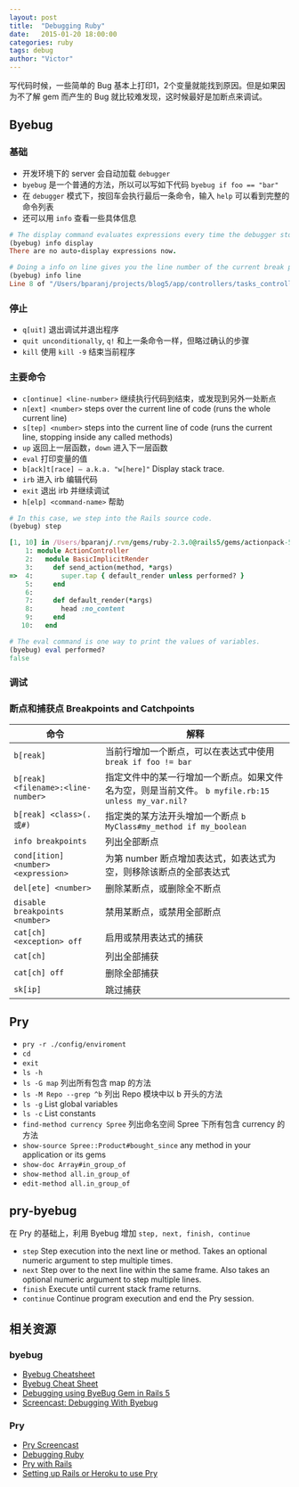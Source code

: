 ```yaml
---
layout: post
title:  "Debugging Ruby"
date:   2015-01-20 18:00:00
categories: ruby
tags: debug
author: "Victor"
---
```


写代码时候，一些简单的 Bug 基本上打印1，2个变量就能找到原因。但是如果因为不了解 gem 而产生的 Bug 就比较难发现，这时候最好是加断点来调试。

## Byebug

### 基础

* 开发环境下的 server 会自动加载 `debugger`
* `byebug` 是一个普通的方法，所以可以写如下代码 `byebug if foo == "bar"`
* 在 `debugger` 模式下，按回车会执行最后一条命令，输入 `help` 可以看到完整的命令列表
* 还可以用 `info` 查看一些具体信息

```ruby
# The display command evaluates expressions every time the debugger stops.
(byebug) info display
There are no auto-display expressions now.

# Doing a info on line gives you the line number of the current break point.
(byebug) info line
Line 8 of "/Users/bparanj/projects/blog5/app/controllers/tasks_controller.rb"
```

### 停止

* `q[uit]` 退出调试并退出程序
* `quit unconditionally`, `q!` 和上一条命令一样，但略过确认的步骤
* `kill` 使用 `kill -9` 结束当前程序

### 主要命令

* `c[ontinue] <line-number>` 继续执行代码到结束，或发现到另外一处断点
* `n[ext] <number>` steps over the current line of code (runs the whole current line)
* `s[tep] <number>` steps into the current line of code (runs the current line, stopping inside any called methods)
* `up` 返回上一层函数，`down` 进入下一层函数
* `eval` 打印变量的值
* `b[ack]t[race] — a.k.a. "w[here]"` Display stack trace.
* `irb` 进入 irb 编辑代码
* `exit` 退出 irb 并继续调试
* `h[elp] <command-name>` 帮助

```ruby
# In this case, we step into the Rails source code.
(byebug) step

[1, 10] in /Users/bparanj/.rvm/gems/ruby-2.3.0@rails5/gems/actionpack-5.0.0.beta3/lib/action_controller/metal/basic_implicit_render.rb
    1: module ActionController
    2:   module BasicImplicitRender
    3:     def send_action(method, *args)
=>  4:       super.tap { default_render unless performed? }
    5:     end
    6:
    7:     def default_render(*args)
    8:       head :no_content
    9:     end
   10:   end
```

```ruby
# The eval command is one way to print the values of variables.
(byebug) eval performed?
false
```

### 调试

### 断点和捕获点 Breakpoints and Catchpoints

命令 | 解释
---|---
`b[reak]` | 当前行增加一个断点，可以在表达式中使用 `break if foo != bar`
`b[reak] <filename>:<line-number>` | 指定文件中的某一行增加一个断点。如果文件名为空，则是当前文件。 `b myfile.rb:15 unless my_var.nil?`
`b[reak] <class>(.或#)` | 指定类的某方法开头增加一个断点 `b MyClass#my_method if my_boolean`
`info breakpoints` | 列出全部断点
`cond[ition] <number> <expression>` | 为第 number 断点增加表达式，如表达式为空，则移除该断点的全部表达式
`del[ete] <number>` | 删除某断点，或删除全不断点
`disable breakpoints <number>` | 禁用某断点，或禁用全部断点
`cat[ch] <exception> off` | 启用或禁用表达式的捕获
`cat[ch]` | 列出全部捕获
`cat[ch] off` | 删除全部捕获
`sk[ip]` | 跳过捕获

## Pry

* `pry -r ./config/enviroment`
* `cd`
* `exit`
* `ls -h`
* `ls -G map` 列出所有包含 map 的方法
* `ls -M Repo --grep ^b` 列出 Repo 模块中以 b 开头的方法
* `ls -g` List global variables
* `ls -c` List constants
* `find-method currency Spree` 列出命名空间 Spree 下所有包含 currency 的方法
* `show-source Spree::Product#bought_since` any method in your application or its gems
* `show-doc Array#in_group_of`
* `show-method all.in_group_of`
* `edit-method all.in_group_of`

## pry-byebug

在 Pry 的基础上，利用 Byebug 增加 `step, next, finish, continue`

* `step` Step execution into the next line or method. Takes an optional numeric argument to step multiple times.
* `next` Step over to the next line within the same frame. Also takes an optional numeric argument to step multiple lines.
* `finish` Execute until current stack frame returns.
* `continue` Continue program execution and end the Pry session.


## 相关资源

### byebug

* [Byebug Cheatsheet](http://fleeblewidget.co.uk/2014/05/byebug-cheatsheet/#start_byebug)
* [Byebug Cheat Sheet](https://www.cheatography.com/yarik/cheat-sheets/byebug/)
* [Debugging using ByeBug Gem in Rails 5](https://rubyplus.com/articles/3631-Debugging-using-ByeBug-Gem-in-Rails-5)
* [Screencast: Debugging With Byebug](https://www.rubypigeon.com/posts/screencast-debugging-with-byebug/)

### Pry

* [Pry Screencast](http://vimeo.com/26391171)
* [Debugging Ruby](http://railscasts.com/episodes/54-debugging-ruby-revised)
* [Pry with Rails](http://railscasts.com/episodes/280-pry-with-rails)
* [Setting up Rails or Heroku to use Pry](https://github.com/pry/pry/wiki/Setting-up-Rails-or-Heroku-to-use-Pry)
